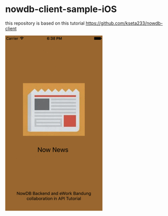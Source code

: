# nowdb-client-sample-iOS

this repository is based on this tutorial
https://github.com/kseta233/nowdb-client

[![app.gif](https://github.com/kseta233/nowdb-client-sample-iOS/blob/master/pic/app.gif)](https://github.com/kseta233/nowdb-client-sample-iOS/blob/master/pic/app.gif)

